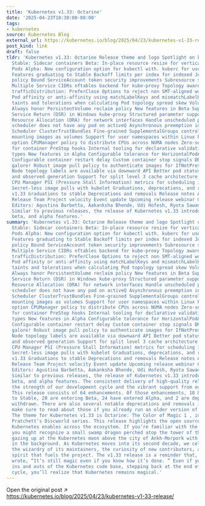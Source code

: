```yaml
---
title: 'Kubernetes v1.33: Octarine'
date: '2025-04-23T10:30:00-08:00'
tags:
- kubernetes
source: Kubernetes Blog
external_url: https://kubernetes.io/blog/2025/04/23/kubernetes-v1-33-release/
post_kind: link
draft: false
tldr: 'Kubernetes v1.33: Octarine Release theme and logo Spotlight on key updates
  Stable: Sidecar containers Beta: In-place resource resize for vertical scaling of
  Pods Alpha: New configuration option for kubectl with. kuberc for user preferences
  Features graduating to Stable Backoff limits per index for indexed Jobs Job success
  policy Bound ServiceAccount token security improvements Subresource support in kubectl
  Multiple Service CIDRs nftables backend for kube-proxy Topology aware routing with
  trafficDistribution: PreferClose Options to reject non SMT-aligned workload Defining
  Pod affinity or anti-affinity using matchLabelKeys and mismatchLabelKeys Considering
  taints and tolerations when calculating Pod topology spread skew Volume populators
  Always honor PersistentVolume reclaim policy New features in Beta Support for Direct
  Service Return (DSR) in Windows kube-proxy Structured parameter support Dynamic
  Resource Allocation (DRA) for network interfaces Handle unscheduled pods early when
  scheduler does not have any pod on activeQ Asynchronous preemption in the Kubernetes
  Scheduler ClusterTrustBundles Fine-grained SupplementalGroups control Support for
  mounting images as volumes Support for user namespaces within Linux Pods Pod procMount
  option CPUManager policy to distribute CPUs across NUMA nodes Zero-second sleeps
  for container PreStop hooks Internal tooling for declarative validation of Kubernetes-native
  types New features in Alpha Configurable tolerance for HorizontalPodAutoscalers
  Configurable container restart delay Custom container stop signals DRA enhancements
  galore! Robust image pull policy to authenticate images for IfNotPresent and Never
  Node topology labels are available via downward API Better pod status with generation
  and observed generation Support for split level 3 cache architecture with kubelet’s
  CPU Manager PSI (Pressure Stall Information) metrics for scheduling improvements
  Secret-less image pulls with kubelet Graduations, deprecations, and removals in
  v1.33 Graduations to stable Deprecations and removals Release notes Availability
  Release Team Project velocity Event update Upcoming release webinar Get involved
  Editors: Agustina Barbetta, Aakanksha Bhende, Udi Hofesh, Ryota Sawada, Sneha Yadav
  Similar to previous releases, the release of Kubernetes v1.33 introduces new stable,
  beta, and alpha features.'
summary: 'Kubernetes v1.33: Octarine Release theme and logo Spotlight on key updates
  Stable: Sidecar containers Beta: In-place resource resize for vertical scaling of
  Pods Alpha: New configuration option for kubectl with. kuberc for user preferences
  Features graduating to Stable Backoff limits per index for indexed Jobs Job success
  policy Bound ServiceAccount token security improvements Subresource support in kubectl
  Multiple Service CIDRs nftables backend for kube-proxy Topology aware routing with
  trafficDistribution: PreferClose Options to reject non SMT-aligned workload Defining
  Pod affinity or anti-affinity using matchLabelKeys and mismatchLabelKeys Considering
  taints and tolerations when calculating Pod topology spread skew Volume populators
  Always honor PersistentVolume reclaim policy New features in Beta Support for Direct
  Service Return (DSR) in Windows kube-proxy Structured parameter support Dynamic
  Resource Allocation (DRA) for network interfaces Handle unscheduled pods early when
  scheduler does not have any pod on activeQ Asynchronous preemption in the Kubernetes
  Scheduler ClusterTrustBundles Fine-grained SupplementalGroups control Support for
  mounting images as volumes Support for user namespaces within Linux Pods Pod procMount
  option CPUManager policy to distribute CPUs across NUMA nodes Zero-second sleeps
  for container PreStop hooks Internal tooling for declarative validation of Kubernetes-native
  types New features in Alpha Configurable tolerance for HorizontalPodAutoscalers
  Configurable container restart delay Custom container stop signals DRA enhancements
  galore! Robust image pull policy to authenticate images for IfNotPresent and Never
  Node topology labels are available via downward API Better pod status with generation
  and observed generation Support for split level 3 cache architecture with kubelet’s
  CPU Manager PSI (Pressure Stall Information) metrics for scheduling improvements
  Secret-less image pulls with kubelet Graduations, deprecations, and removals in
  v1.33 Graduations to stable Deprecations and removals Release notes Availability
  Release Team Project velocity Event update Upcoming release webinar Get involved
  Editors: Agustina Barbetta, Aakanksha Bhende, Udi Hofesh, Ryota Sawada, Sneha Yadav
  Similar to previous releases, the release of Kubernetes v1.33 introduces new stable,
  beta, and alpha features. The consistent delivery of high-quality releases underscores
  the strength of our development cycle and the vibrant support from our community.
  This release consists of 64 enhancements. Of those enhancements, 18 have graduated
  to Stable, 20 are entering Beta, 24 have entered Alpha, and 2 are deprecated or
  withdrawn. There are also several notable deprecations and removals in this release;
  make sure to read about those if you already run an older version of Kubernetes.
  The theme for Kubernetes v1.33 is Octarine: The Color of Magic 1 , inspired by Terry
  Pratchett’s Discworld series. This release highlights the open source magic 2 that
  Kubernetes enables across the ecosystem. If you’re familiar with the world of Discworld,
  you might recognize a small swamp dragon perched atop the tower of the Unseen University,
  gazing up at the Kubernetes moon above the city of Ankh-Morpork with 64 stars 3
  in the background. As Kubernetes moves into its second decade, we celebrate both
  the wizardry of its maintainers, the curiosity of new contributors, and the collaborative
  spirit that fuels the project. The v1.33 release is a reminder that, as Pratchett
  wrote, “It’s still magic even if you know how it’s done. ” Even if you know the
  ins and outs of the Kubernetes code base, stepping back at the end of the release
  cycle, you’ll realize that Kubernetes remains magical.'
---
```

Open the original post ↗ https://kubernetes.io/blog/2025/04/23/kubernetes-v1-33-release/
